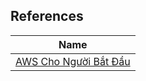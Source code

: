 ## References

| Name                                                                                              |
| ------------------------------------------------------------------------------------------------- |
| [AWS Cho Người Bắt Đầu](https://www.youtube.com/playlist?list=PL4NoNM0L1m72HCTkOQUiIsHT8LRxdjeKJ) |
